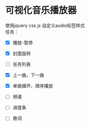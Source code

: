 # 可视化音乐播放器
使用jquery css js 自定义audio标签样式<br>
任务：<br>
- [x] 播放-暂停 <br>
- [x] 封面旋转 <br>
- [ ] 任务列表<br>
- [x] 上一曲，下一曲 <br>
- [x] 单曲循环、顺序播放<br>
- [ ] 频谱<br>
- [ ] 进度条<br>
- [ ] 歌词<br>

